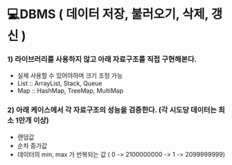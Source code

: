 # ‍💻DBMS ( 데이터 저장, 불러오기, 삭제, 갱신 )

### 1) 라이브러리를 사용하지 않고 아래 자료구조를 직접 구현해본다.

- 실제 사용할 수 있어야하며 크기 조정 가능
- List :: ArrayList, Stack, Queue
- Map :: HashMap, TreeMap, MultiMap

### 2) 아래 케이스에서 각 자료구조의 성능을 검증한다. (각 시도당 데이터는 최소 1만개 이상)

- 랜덤값
- 순차 증가값
- 데이터의 min, max 가 반복되는 값 ( 0 -> 2100000000 -> 1 -> 2099999999)